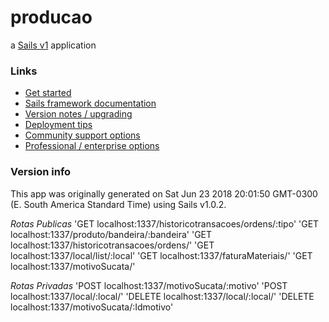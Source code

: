 # producao

a [Sails v1](https://sailsjs.com) application


### Links

+ [Get started](https://sailsjs.com/get-started)
+ [Sails framework documentation](https://sailsjs.com/documentation)
+ [Version notes / upgrading](https://sailsjs.com/documentation/upgrading)
+ [Deployment tips](https://sailsjs.com/documentation/concepts/deployment)
+ [Community support options](https://sailsjs.com/support)
+ [Professional / enterprise options](https://sailsjs.com/enterprise)


### Version info

This app was originally generated on Sat Jun 23 2018 20:01:50 GMT-0300 (E. South America Standard Time) using Sails v1.0.2.

<!-- Internally, Sails used [`sails-generate@1.15.25`](https://github.com/balderdashy/sails-generate/tree/v1.15.25/lib/core-generators/new). -->



<!--
Note:  Generators are usually run using the globally-installed `sails` CLI (command-line interface).  This CLI version is _environment-specific_ rather than app-specific, thus over time, as a project's dependencies are upgraded or the project is worked on by different developers on different computers using different versions of Node.js, the Sails dependency in its package.json file may differ from the globally-installed Sails CLI release it was originally generated with.  (Be sure to always check out the relevant [upgrading guides](https://sailsjs.com/upgrading) before upgrading the version of Sails used by your app.  If you're stuck, [get help here](https://sailsjs.com/support).)
-->


  *Rotas Publicas*
  'GET localhost:1337/historicotransacoes/ordens/:tipo'
  'GET localhost:1337/produto/bandeira/:bandeira'
  'GET localhost:1337/historicotransacoes/ordens/'
  'GET localhost:1337/local/list/:local'
  'GET localhost:1337/faturaMateriais/'
  'GET localhost:1337/motivoSucata/'

  *Rotas Privadas*
  'POST localhost:1337/motivoSucata/:motivo'
  'POST localhost:1337/local/:local/'
  'DELETE localhost:1337/local/:local/'
  'DELETE localhost:1337/motivoSucata/:Idmotivo'
